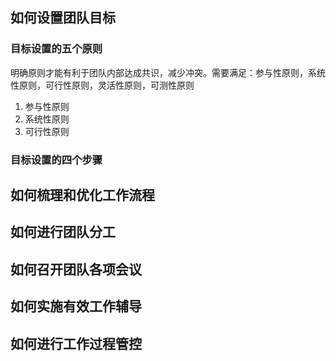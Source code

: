 ## 如何设置团队目标
### 目标设置的五个原则
明确原则才能有利于团队内部达成共识，减少冲突。需要满足：参与性原则，系统性原则，可行性原则，灵活性原则，可测性原则
1. 参与性原则
2. 系统性原则
3. 可行性原则
### 目标设置的四个步骤


## 如何梳理和优化工作流程

## 如何进行团队分工

## 如何召开团队各项会议

## 如何实施有效工作辅导

## 如何进行工作过程管控